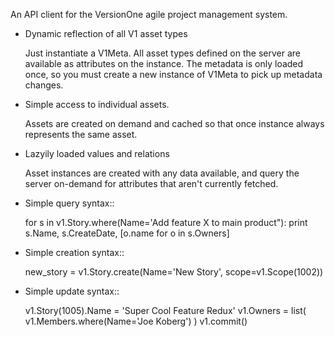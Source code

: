 



An API client for the VersionOne agile project management system.




* Dynamic reflection of all V1 asset types

  Just instantiate a V1Meta.  All asset types defined on the server are available
  as attributes on the instance.  The metadata is only loaded once, so you must
  create a new instance of V1Meta to pick up metadata changes.

* Simple access to individual assets.

  Assets are created on demand and cached so that once instance always represents
  the same asset.  
  
* Lazyily loaded values and relations

  Asset instances are created with any data available, and query the server on-demand
  for attributes that aren't currently fetched. 

* Simple query syntax::

  for s in v1.Story.where(Name='Add feature X to main product"):
      print s.Name, s.CreateDate, [o.name for o in s.Owners]
      
* Simple creation syntax::

  new_story = v1.Story.create(Name='New Story', scope=v1.Scope(1002))
  
* Simple update syntax::

  v1.Story(1005).Name = 'Super Cool Feature Redux'
  v1.Owners = list( v1.Members.where(Name='Joe Koberg') )
  v1.commit()
  

